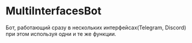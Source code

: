 # MultiInterfacesBot
Бот, работающий сразу в нескольких интерфейсах(Telegram, Discord) при этом используя одни и те же функции. 
